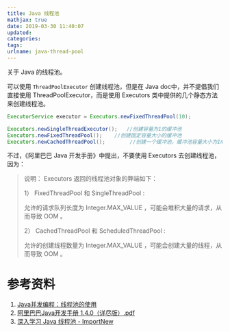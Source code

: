 ```yaml
---
title: Java 线程池
mathjax: true
date: 2019-03-30 11:40:07
updated:
categories:
tags:
urlname: java-thread-pool
---
```


关于 Java 的线程池。

<!-- more -->

可以使用 `ThreadPoolExecutor` 创建线程池，但是在 Java doc中，并不提倡我们直接使用 ThreadPoolExecutor，而是使用 Executors 类中提供的几个静态方法来创建线程池。

```java
ExecutorService executor = Executors.newFixedThreadPool(10);

Executors.newSingleThreadExecutor();   //创建容量为1的缓冲池
Executors.newFixedThreadPool();    //创建固定容量大小的缓冲池
Executors.newCachedThreadPool();        //创建一个缓冲池，缓冲池容量大小为Integer.MAX_VALUE
```

不过，《阿里巴巴 Java 开发手册》中提出，不要使用 Executors 去创建线程池，因为：

> 说明： Executors 返回的线程池对象的弊端如下：
>
> 1） FixedThreadPool 和 SingleThreadPool :
>
> 允许的请求队列长度为 Integer.MAX_VALUE ，可能会堆积大量的请求，从而导致 OOM 。
>
> 2） CachedThreadPool 和 ScheduledThreadPool :
>
> 允许的创建线程数量为 Integer.MAX_VALUE ，可能会创建大量的线程，从而导致 OOM 。

# 参考资料

1. [Java并发编程：线程池的使用](https://www.cnblogs.com/dolphin0520/p/3932921.html)
2. [阿里巴巴Java开发手册 1.4.0（详尽版）.pdf](https://github.com/alibaba/p3c/blob/master/%E9%98%BF%E9%87%8C%E5%B7%B4%E5%B7%B4Java%E5%BC%80%E5%8F%91%E6%89%8B%E5%86%8C%EF%BC%88%E8%AF%A6%E5%B0%BD%E7%89%88%EF%BC%89.pdf)
3. [深入学习 Java 线程池 - ImportNew](http://www.importnew.com/29212.html)